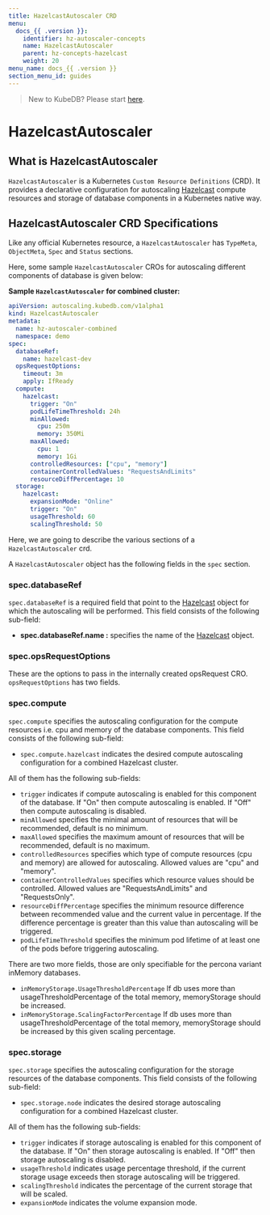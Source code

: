 ```yaml
---
title: HazelcastAutoscaler CRD
menu:
  docs_{{ .version }}:
    identifier: hz-autoscaler-concepts
    name: HazelcastAutoscaler
    parent: hz-concepts-hazelcast
    weight: 20
menu_name: docs_{{ .version }}
section_menu_id: guides
---
```


> New to KubeDB? Please start [here](/docs/README.md).

# HazelcastAutoscaler

## What is HazelcastAutoscaler

`HazelcastAutoscaler` is a Kubernetes `Custom Resource Definitions` (CRD). It provides a declarative configuration for autoscaling [Hazelcast](https://hazelcast.com/) compute resources and storage of database components in a Kubernetes native way.

## HazelcastAutoscaler CRD Specifications

Like any official Kubernetes resource, a `HazelcastAutoscaler` has `TypeMeta`, `ObjectMeta`, `Spec` and `Status` sections.

Here, some sample `HazelcastAutoscaler` CROs for autoscaling different components of database is given below:

**Sample `HazelcastAutoscaler` for combined cluster:**

```yaml
apiVersion: autoscaling.kubedb.com/v1alpha1
kind: HazelcastAutoscaler
metadata:
  name: hz-autoscaler-combined
  namespace: demo
spec:
  databaseRef:
    name: hazelcast-dev
  opsRequestOptions:
    timeout: 3m
    apply: IfReady
  compute:
    hazelcast:
      trigger: "On"
      podLifeTimeThreshold: 24h
      minAllowed:
        cpu: 250m
        memory: 350Mi
      maxAllowed:
        cpu: 1
        memory: 1Gi
      controlledResources: ["cpu", "memory"]
      containerControlledValues: "RequestsAndLimits"
      resourceDiffPercentage: 10
  storage:
    hazelcast:
      expansionMode: "Online"
      trigger: "On"
      usageThreshold: 60
      scalingThreshold: 50
```

Here, we are going to describe the various sections of a `HazelcastAutoscaler` crd.

A `HazelcastAutoscaler` object has the following fields in the `spec` section.

### spec.databaseRef

`spec.databaseRef` is a required field that point to the [Hazelcast](/docs/guides/hazelcast/concepts/hazelcast.md) object for which the autoscaling will be performed. This field consists of the following sub-field:

- **spec.databaseRef.name :** specifies the name of the [Hazelcast](/docs/guides/hazelcast/concepts/hazelcast.md) object.

### spec.opsRequestOptions
These are the options to pass in the internally created opsRequest CRO. `opsRequestOptions` has two fields.

### spec.compute

`spec.compute` specifies the autoscaling configuration for the compute resources i.e. cpu and memory of the database components. This field consists of the following sub-field:

- `spec.compute.hazelcast` indicates the desired compute autoscaling configuration for a combined Hazelcast cluster.

All of them has the following sub-fields:

- `trigger` indicates if compute autoscaling is enabled for this component of the database. If "On" then compute autoscaling is enabled. If "Off" then compute autoscaling is disabled.
- `minAllowed` specifies the minimal amount of resources that will be recommended, default is no minimum.
- `maxAllowed` specifies the maximum amount of resources that will be recommended, default is no maximum.
- `controlledResources` specifies which type of compute resources (cpu and memory) are allowed for autoscaling. Allowed values are "cpu" and "memory".
- `containerControlledValues` specifies which resource values should be controlled. Allowed values are "RequestsAndLimits" and "RequestsOnly".
- `resourceDiffPercentage` specifies the minimum resource difference between recommended value and the current value in percentage. If the difference percentage is greater than this value than autoscaling will be triggered.
- `podLifeTimeThreshold` specifies the minimum pod lifetime of at least one of the pods before triggering autoscaling.

There are two more fields, those are only specifiable for the percona variant inMemory databases.
- `inMemoryStorage.UsageThresholdPercentage` If db uses more than usageThresholdPercentage of the total memory, memoryStorage should be increased.
- `inMemoryStorage.ScalingFactorPercentage` If db uses more than usageThresholdPercentage of the total memory, memoryStorage should be increased by this given scaling percentage.

### spec.storage

`spec.storage` specifies the autoscaling configuration for the storage resources of the database components. This field consists of the following sub-field:

- `spec.storage.node` indicates the desired storage autoscaling configuration for a combined Hazelcast cluster.

All of them has the following sub-fields:

- `trigger` indicates if storage autoscaling is enabled for this component of the database. If "On" then storage autoscaling is enabled. If "Off" then storage autoscaling is disabled.
- `usageThreshold` indicates usage percentage threshold, if the current storage usage exceeds then storage autoscaling will be triggered.
- `scalingThreshold` indicates the percentage of the current storage that will be scaled.
- `expansionMode` indicates the volume expansion mode.
